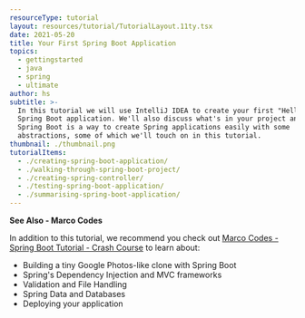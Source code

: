 ```yaml
---
resourceType: tutorial
layout: resources/tutorial/TutorialLayout.11ty.tsx
date: 2021-05-20
title: Your First Spring Boot Application
topics:
  - gettingstarted
  - java
  - spring
  - ultimate
author: hs
subtitle: >-
  In this tutorial we will use IntelliJ IDEA to create your first "Hello World"
  Spring Boot application. We'll also discuss what's in your project and why.
  Spring Boot is a way to create Spring applications easily with some
  abstractions, some of which we'll touch on in this tutorial.
thumbnail: ./thumbnail.png
tutorialItems:
  - ./creating-spring-boot-application/
  - ./walking-through-spring-boot-project/
  - ./creating-spring-controller/
  - ./testing-spring-boot-application/
  - ./summarising-spring-boot-application/
---
```


**See Also - Marco Codes**

In addition to this tutorial, we recommend you check out [Marco Codes - Spring Boot Tutorial - Crash Course](https://youtu.be/QuvS_VLbGko) to learn about:
- Building a tiny Google Photos-like clone with Spring Boot
- Spring's Dependency Injection and MVC frameworks
- Validation and File Handling
- Spring Data and Databases
- Deploying your application
